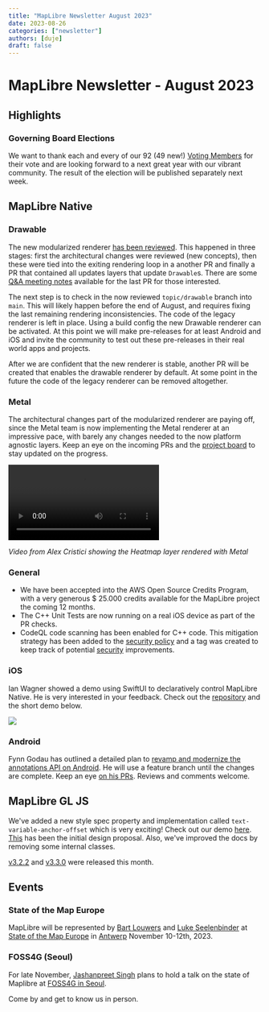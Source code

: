 ```yaml
---
title: "MapLibre Newsletter August 2023"
date: 2023-08-26
categories: ["newsletter"]
authors: [duje]
draft: false
---
```


# MapLibre Newsletter - August 2023

## Highlights

### Governing Board Elections

We want to thank each and every of our 92 (49 new!) [Voting Members](https://github.com/maplibre/maplibre/blob/main/VOTING_MEMBERS.md) for their vote and are looking forward to a next great year with our vibrant community. The result of the election will be published separately next week.

## MapLibre Native

### Drawable

The new modularized renderer [has been reviewed](https://github.com/maplibre/maplibre-native/issues/1389). This happened in three stages: first the architectural changes were reviewed (new concepts), then these were tied into the exiting rendering loop in a another PR and finally a PR that contained all updates layers that update `Drawable`s. There are some [Q&A meeting notes](https://github.com/maplibre/maplibre-native/discussions/1532) available for the last PR for those interested.

The next step is to check in the now reviewed `topic/drawable` branch into `main`. This will likely happen before the end of August, and requires fixing the last remaining rendering inconsistencies. The code of the legacy renderer is left in place. Using a build config the new Drawable renderer can be activated. At this point we will make pre-releases for at least Android and iOS and invite the community to test out these pre-releases in their real world apps and projects.

After we are confident that the new renderer is stable, another PR will be created that enables the drawable renderer by default. At some point in the future the code of the legacy renderer can be removed altogether.

### Metal

The architectural changes part of the modularized renderer are paying off, since the Metal team is now implementing the Metal renderer at an impressive pace, with barely any changes needed to the now platform agnostic layers. Keep an eye on the incoming PRs and the [project board](https://github.com/orgs/maplibre/projects/8) to stay updated on the progress.

<video controls style="max-width: 100%;">
  <source src="https://github-production-user-asset-6210df.s3.amazonaws.com/649392/262630734-f606fea1-ccc1-4cbb-8d67-0837bbe824be.mov" />
</video>

*Video from Alex Cristici showing the Heatmap layer rendered with Metal*

### General

- We have been accepted into the AWS Open Source Credits Program, with a very generous $ 25.000 credits available for the MapLibre project the coming 12 months.
- The C++ Unit Tests are now running on a real iOS device as part of the PR checks.
- CodeQL code scanning has been enabled for C++ code. This mitigation strategy has been added to the [security policy](https://github.com/maplibre/maplibre-native/security/policy) and a tag was created to keep track of potential [security](https://github.com/maplibre/maplibre-native/labels/security) improvements.

### iOS

Ian Wagner showed a demo using SwiftUI to declaratively control MapLibre Native. He is very interested in your feedback. Check out the [repository](https://github.com/stadiamaps/maplibre-swiftui-dsl-playground) and the short demo below.

<img src="https://github-production-user-asset-6210df.s3.amazonaws.com/649392/262635495-5969a2f7-3334-414d-bf19-45ab3ae5aae6.gif" style="max-width: 100%; height: auto;">

### Android

Fynn Godau has outlined a detailed plan to [revamp and modernize the annotations API on Android](https://github.com/maplibre/maplibre-native/blob/main/design-proposals/2023-06-17-android-annotations.md). He will use a feature branch until the changes are complete. Keep an eye [on his PRs](https://github.com/maplibre/maplibre-native/pulls?q=is%3Apr+is%3Aopen+label%3Aandroid+author%3Afynngodau). Reviews and comments welcome.

## MapLibre GL JS

We've added a new style spec property and implementation called `text-variable-anchor-offset` which is very exciting! Check out our demo [here](https://maplibre.org/maplibre-gl-js/docs/examples/variable-offset-label-placement/). [This](https://github.com/maplibre/maplibre-style-spec/issues/112) has been the initial design proposal. Also, we've improved the docs by removing some internal classes.

[v3.2.2](https://github.com/maplibre/maplibre-gl-js/releases/tag/v3.2.2) and [v3.3.0](https://github.com/maplibre/maplibre-gl-js/releases/tag/v3.3.0) were released this month.

## Events

### State of the Map Europe

MapLibre will be represented by [Bart Louwers](https://github.com/louwers) and [Luke Seelenbinder](https://github.com/lseelenbinder) at [State of the Map Europe](https://stateofthemap.eu/) in [Antwerp](https://www.openstreetmap.org/search?query=Filip%20Williotstraat%209%2C%202600%20Antwerpen%2C%20Belgien#map=19/51.18690/4.43596) November 10-12th, 2023.

### FOSS4G (Seoul)

For late November, [Jashanpreet Singh](https://github.com/jashanbhullar) plans to hold a talk on the state of Maplibre at [FOSS4G in Seoul](https://foss4g.asia/2023/).

Come by and get to know us in person.
